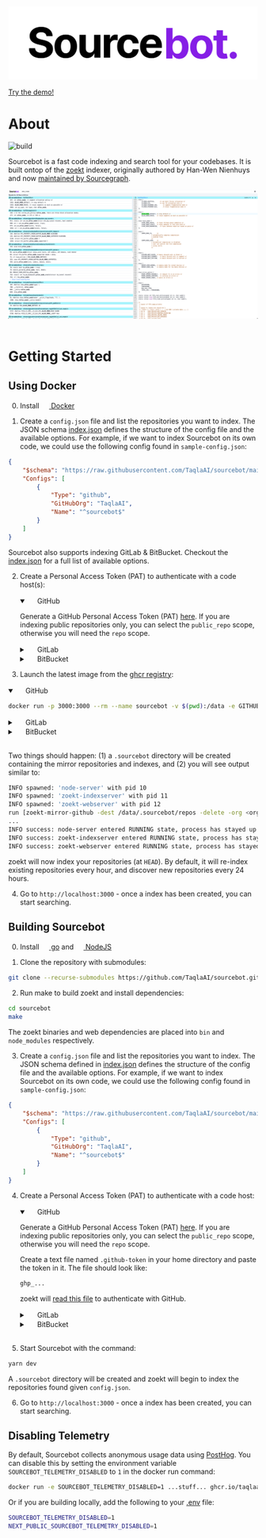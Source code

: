 <picture>
  <source media="(prefers-color-scheme: dark)" srcset=".github/images/logo_dark.png">
  <img src=".github/images/logo_light.png">
</picture>

[Try the demo!](https://demo.sourcebot.dev)


# About
![build](https://github.com/TaqlaAI/sourcebot/actions/workflows/ghcr-publish.yml/badge.svg)

Sourcebot is a fast code indexing and search tool for your codebases. It is built ontop of the [zoekt](https://github.com/sourcegraph/zoekt) indexer, originally authored by Han-Wen Nienhuys and now [maintained by Sourcegraph](https://sourcegraph.com/blog/sourcegraph-accepting-zoekt-maintainership).

<picture>
  <source media="(prefers-color-scheme: dark)" srcset=".github/images/usage_dark.png">
  <img src=".github/images/usage_light.png">
</picture>
<br/>
<br/>

# Getting Started

## Using Docker


0. Install <a href="https://docs.docker.com/get-started/get-docker/"><img src="https://www.docker.com/favicon.ico" width="16" height="16"> Docker </a>

1. Create a `config.json` file and list the repositories you want to index. The JSON schema [index.json](./schemas/index.json) defines the structure of the config file and the available options. For example, if we want to index Sourcebot on its own code, we could use the following config found in `sample-config.json`:

```json
{
    "$schema": "https://raw.githubusercontent.com/TaqlaAI/sourcebot/main/schemas/index.json",
    "Configs": [
        {
            "Type": "github",
            "GitHubOrg": "TaqlaAI",
            "Name": "^sourcebot$"
        }
    ]
}
```

Sourcebot also supports indexing GitLab & BitBucket. Checkout the [index.json](./schemas/index.json) for a full list of available options.

2. Create a Personal Access Token (PAT) to authenticate with a code host(s):

    <div>
    <details open>
    <summary><img src="https://github.com/favicon.ico" width="16" height="16" /> GitHub</summary>

    Generate a GitHub Personal Access Token (PAT) [here](https://github.com/settings/tokens/new). If you are indexing public repositories only, you can select the `public_repo` scope, otherwise you will need the `repo` scope.

    </details>

    <details>
    <summary><img src="https://gitlab.com/favicon.ico" width="16" height="16" /> GitLab</summary>
    
    TODO

    </details>

    <details>
    <summary><img src="https://bitbucket.org/favicon.ico" width="16" height="16" /> BitBucket</summary>

    TODO

    </details>
    </div>

3. Launch the latest image from the [ghcr registry](https://github.com/TaqlaAI/sourcebot/pkgs/container/sourcebot):

<div>
<details open>
<summary><img src="https://github.com/favicon.ico" width="16" height="16" /> GitHub</summary>

```sh
docker run -p 3000:3000 --rm --name sourcebot -v $(pwd):/data -e GITHUB_TOKEN=<token> ghcr.io/taqlaai/sourcebot:main
```
</details>

<details>
<summary><img src="https://gitlab.com/favicon.ico" width="16" height="16" /> GitLab</summary>

```sh
docker run -p 3000:3000 --rm --name sourcebot -v $(pwd):/data -e GITLAB_TOKEN=<token> ghcr.io/taqlaai/sourcebot:main
```

</details>

<details>
<summary><img src="https://bitbucket.org/favicon.ico" width="16" height="16" /> BitBucket</summary>

TODO

</details>
<br/>
</div>

Two things should happen: (1) a `.sourcebot` directory will be created containing the mirror repositories and indexes, and (2) you will see output similar to:

```sh
INFO spawned: 'node-server' with pid 10
INFO spawned: 'zoekt-indexserver' with pid 11
INFO spawned: 'zoekt-webserver' with pid 12
run [zoekt-mirror-github -dest /data/.sourcebot/repos -delete -org <org>]
...
INFO success: node-server entered RUNNING state, process has stayed up for > than 1 seconds (startsecs)
INFO success: zoekt-indexserver entered RUNNING state, process has stayed up for > than 1 seconds (startsecs)
INFO success: zoekt-webserver entered RUNNING state, process has stayed up for > than 1 seconds (startsecs)
```

zoekt will now index your repositories (at `HEAD`). By default, it will re-index existing repositories every hour, and discover new repositories every 24 hours.

4. Go to `http://localhost:3000` - once a index has been created, you can start searching.

## Building Sourcebot

0. Install <a href="https://go.dev/"><img src="https://go.dev/favicon.ico" width="16" height="16"> go</a> and <a href="https://nodejs.org/"><img src="https://nodejs.org/favicon.ico" width="16" height="16"> NodeJS</a>

1. Clone the repository with submodules:
```sh
git clone --recurse-submodules https://github.com/TaqlaAI/sourcebot.git
```

2. Run make to build zoekt and install dependencies:
```sh
cd sourcebot
make
```

The zoekt binaries and web dependencies are placed into `bin` and `node_modules` respectively.

3. Create a `config.json` file and list the repositories you want to index. The JSON schema defined in [index.json](./schemas/index.json) defines the structure of the config file and the available options. For example, if we want to index Sourcebot on its own code, we could use the following config found in `sample-config.json`:

```json
{
    "$schema": "https://raw.githubusercontent.com/TaqlaAI/sourcebot/main/schemas/index.json",
    "Configs": [
        {
            "Type": "github",
            "GitHubOrg": "TaqlaAI",
            "Name": "^sourcebot$"
        }
    ]
}
```

4. Create a Personal Access Token (PAT) to authenticate with a code host:

    <div>
    <details open>
    <summary><img src="https://github.com/favicon.ico" width="16" height="16" /> GitHub</summary>
    
    Generate a GitHub Personal Access Token (PAT) [here](https://github.com/settings/tokens/new). If you are indexing public repositories only, you can select the `public_repo` scope, otherwise you will need the `repo` scope.

    Create a text file named `.github-token` in your home directory and paste the token in it. The file should look like:
    ```sh
    ghp_...
    ```
    zoekt will [read this file](https://github.com/TaqlaAI/zoekt/blob/6a5753692b46e669f851ab23211e756a3677185d/cmd/zoekt-mirror-github/main.go#L60) to authenticate with GitHub.
    </details>

    <details>
    <summary><img src="https://gitlab.com/favicon.ico" width="16" height="16" /> GitLab</summary>
    TODO
    </details>

    <details>
    <summary><img src="https://bitbucket.org/favicon.ico" width="16" height="16" /> BitBucket</summary>
    TODO
    </details>
    <br/>
    </div>

5. Start Sourcebot with the command:
```sh
yarn dev
```

A `.sourcebot` directory will be created and zoekt will begin to index the repositories found given `config.json`.

6. Go to `http://localhost:3000` - once a index has been created, you can start searching.


## Disabling Telemetry

By default, Sourcebot collects anonymous usage data using [PostHog](https://posthog.com/). You can disable this by setting the environment variable `SOURCEBOT_TELEMETRY_DISABLED` to `1` in the docker run command:
```sh
docker run -e SOURCEBOT_TELEMETRY_DISABLED=1 ...stuff... ghcr.io/taqlaai/sourcebot:main
```

Or if you are building locally, add the following to your [.env](./.env) file:
```sh
SOURCEBOT_TELEMETRY_DISABLED=1
NEXT_PUBLIC_SOURCEBOT_TELEMETRY_DISABLED=1
```
